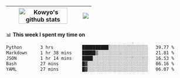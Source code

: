 | <a href="https://github.com/anuraghazra/github-readme-stats"><img width="85%" src="https://github-readme-stats.vercel.app/api?username=kowyo&show_icons=true&hide_border=true&theme=transparent" alt="Kowyo's github stats" /></a> | <a href="https://github.com/anuraghazra/github-readme-stats"><img align="center" src="https://github-readme-stats.vercel.app/api/top-langs/?username=kowyo&exclude_repo=Engineering-Competition-Robot,mobile-robot&hide=c,assembly,shaderlab,hlsl,mathematica,cmake&layout=compact&hide_border=true&theme=transparent" /></a> |
| ------------- | ------------- |

📊 **This week I spent my time on**
<!--START_SECTION:waka-->

```txt
Python       3 hrs           ██████████░░░░░░░░░░░░░░░   39.77 %
Markdown     1 hr 38 mins    █████▒░░░░░░░░░░░░░░░░░░░   21.81 %
JSON         1 hr 14 mins    ████░░░░░░░░░░░░░░░░░░░░░   16.53 %
Bash         27 mins         █▓░░░░░░░░░░░░░░░░░░░░░░░   06.16 %
YAML         27 mins         █▓░░░░░░░░░░░░░░░░░░░░░░░   06.07 %
```

<!--END_SECTION:waka-->
